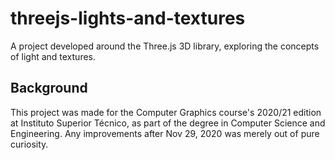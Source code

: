 # threejs-lights-and-textures
A project developed around the Three.js 3D library, exploring the concepts of light and textures.
## Background
This project was made for the Computer Graphics course's 2020/21 edition at Instituto Superior Técnico, as part of the degree in Computer Science and Engineering. Any improvements after Nov 29, 2020 was merely out of pure curiosity.
